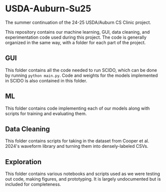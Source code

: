 # USDA-Auburn-Su25

The summer continuation of the 24-25 USDA/Auburn CS Clinic project.

This repository contains our machine learning, GUI, data cleaning, and experimentation code used during this project. The code is generally organized in the same way, with a folder for each part of the project.

## GUI

This folder contains all the code needed to run SCIDO, which can be done by running ```python main.py```. Code and weights for the models implemented in SCIDO is also contained in this folder.

## ML

This folder contains code implementing each of our models along with scripts for training and evaluating them.

## Data Cleaning

This folder contains scripts for taking in the dataset from Cooper et al. 2024's waveform library and turning them into densely-labeled CSVs.

## Exploration

This folder contains various notebooks and scripts used as we were testing out code, making figures, and prototyping. It is largely undocumented but is included for completeness.
